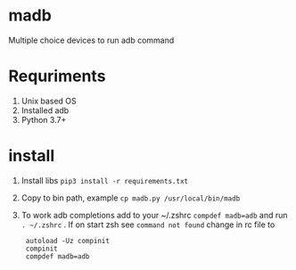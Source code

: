 # madb
Multiple choice devices to run adb command

# Requriments
1. Unix based OS
2. Installed adb
3. Python 3.7+
# install
1. Install libs ```pip3 install -r requirements.txt```
2. Copy to bin path, example ```cp madb.py /usr/local/bin/madb```
3. To work adb completions add to your ~/.zshrc ```compdef madb=adb``` and run ```. ~/.zshrc``` . If on start zsh see ```command not found``` change in rc file to 

        autoload -Uz compinit
        compinit
        compdef madb=adb